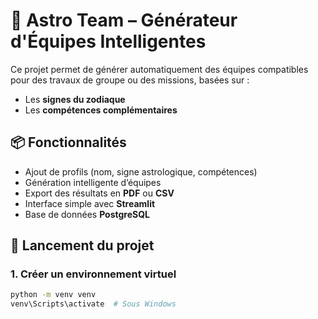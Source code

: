 # 🔮 Astro Team – Générateur d'Équipes Intelligentes

Ce projet permet de générer automatiquement des équipes compatibles pour des travaux de groupe ou des missions, basées sur :
- Les **signes du zodiaque**
- Les **compétences complémentaires**

## 📦 Fonctionnalités
- Ajout de profils (nom, signe astrologique, compétences)
- Génération intelligente d’équipes
- Export des résultats en **PDF** ou **CSV**
- Interface simple avec **Streamlit**
- Base de données **PostgreSQL**

## 🚀 Lancement du projet

### 1. Créer un environnement virtuel

```bash
python -m venv venv
venv\Scripts\activate  # Sous Windows
